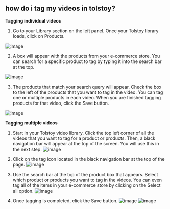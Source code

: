 ## how do i tag my videos in tolstoy?

**Tagging individual videos**

1. Go to your Library section on the left panel. Once your Tolstoy library loads, click on Products.

![image](https://github.com/user-attachments/assets/08dfe56a-9a9b-4b1c-bd63-bcfc8086afe7)


2. A box will appear with the products from your e-commerce store. You can search for a specific product to tag by typing it into the search bar at the top.

![image](https://github.com/user-attachments/assets/6046761a-9305-4b23-981b-7b964fc4c589)

3. The products that match your search query will appear. Check the box to the left of the products that you want to tag in the video. 
You can tag one or multiple products in each video. When you are finished tagging products for that video, click the Save button.

![image](https://github.com/user-attachments/assets/6243c8cd-e7df-411a-ba48-66ce7b9506ac)



**Tagging multiple videos**

1. Start in your Tolstoy video library. Click the top left corner of all the videos that you want to tag for a product or products. Then, a black navigation bar will appear at the top of the screen. You will use this in the next step.
![image](https://github.com/user-attachments/assets/5e6b7be9-127b-4c1e-87c6-c1e5bd5476a2)



2. Click on the tag icon located in the black navigation bar at the top of the page.
![image](https://github.com/user-attachments/assets/c4b4a8fe-dc50-4718-9ef6-078b2bfaa451)



3. Use the search bar at the top of the product box that appears. Select which product or products you want to tag in the videos.
   You can even tag all of the items in your e-commerce store by clicking on the Select all option.
![image](https://github.com/user-attachments/assets/519e59a5-a78c-4e35-a071-617c80b76985)


4. Once tagging is completed, click the Save button.
![image](https://github.com/user-attachments/assets/09a04129-cff3-4a0b-834b-da8b1ff7a684)
![image](https://github.com/user-attachments/assets/b645407e-6be5-4ec2-bdde-621e7d864dbb)

